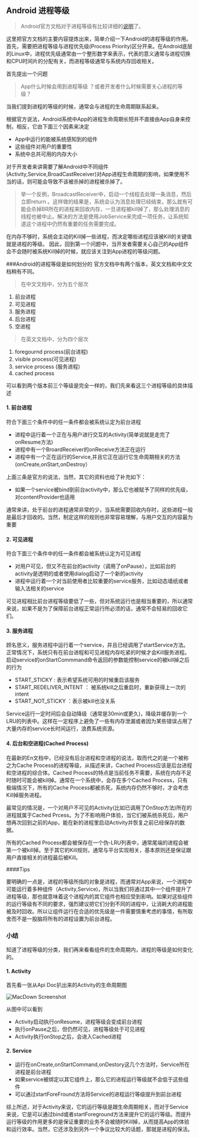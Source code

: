 ## Android 进程等级

>Android官方文档对于进程等级有比较详细的[说明](https://developer.android.com/guide/topics/processes/process-lifecycle.html)了。

这里把官方文档的主要内容提炼出来，简单介绍一下Android的进程等级的作用。首先，需要把进程等级与进程优先级(Process Priority)区分开来。在Android底层的Linux中，进程优先级通常由一个整形数字来表示，代表的意义通常与进程切换和CPU时间片的分配有关，而进程等级通常与系统内存回收相关。

首先提出一个问题
>App什么时候会用到进程等级 ？或者开发者什么时候需要关心进程的等级？

当我们提到进程的等级的时候，通常会与进程的生命周期联系起来。

根据官方说法，Android系统中App的进程生命周期长短并不直接由App自身来控制，相反，它由下面三个因素来决定

 - App中运行的能被系统感知到的组件
 - 这些组件对用户的重要性
 - 系统中总共可用的内存大小

对于开发者来讲需要了解Android中不同组件(Activity,Service,BroadCastReceiver)对App进程生命周期的影响，如果使用不当的话，则可能会导致不该被杀掉的进程被杀掉了。

>举一个反例，BroadcastReceiver中，启动一个线程去处理一条消息，然后立即return 。这样做的结果是，系统会认为消息处理已经结束，那么就有可能会杀掉BR所在的进程来回收内存，一旦进程被kill掉了，那么处理消息的线程也被中止。解决的方法是使用JobService来完成一项任务，让系统知道这个进程中仍然有重要的任务需要完成。

在内存不够时，系统会主动的Kill掉一些进程，而决定哪些进程应该被Kill的关键值就是进程的等级。
因此，回到第一个问题中，当开发者需要关心自己的App组件会不会随时被系统Kill掉的时候，就应该关注到App进程的等级问题。

###Android的进程等级是如何划分的
官方文档中有两个版本，英文文档和中文文档稍有不同。
>在中文文档中，分为五个层次

1. 前台进程 
2. 可见进程
3. 服务进程
4. 后台进程
5. 空进程

>在英文文档中，分为四个层次

 1. foregournd process(前台进程)
 2. visible process(可见进程)
 3. service process (服务进程)
 4. cached process

 可以看到两个版本前三个等级是完全一样的，我们先来看这三个进程等级的具体描述
 
#### 1.  前台进程 

 符合下面三个条件中的任一条件都会被系统认定为前台进程
 
 - 进程中运行着一个正在与用户进行交互的Activity(简单说就是走完了onResume方法) 
 - 进程中有一个BroardReceiver的onReceive方法正在运行
 - 进程中有一个正在运行的Service,并且它正在运行它生命周期相关的方法(onCreate,onStart,onDestroy）
 
 上面三条是官方的说法，当然，其它的资料也给了补充如下：
 
 - 如果一个service被bind到前台activity中，那么它也被赋予了同样的优先级，对contentProvider也适用
  
  通常来讲，处于前台的进程通常非常的少，当系统需要回收内存时，这些进程一般是最后才回收的。当然，制定这样的规则也非常容易理解，与用户交互的内容最为重要
 
#### 2.  可见进程

符合下面三个条件中的任一条件都会被系统认定为可见进程

 - 对用户可见，但又不在前台的activity（调用了onPause），比如前台的activity是透明的或者使用dialog启动了一个新的activity
 - 进程中运行着一个对当前使用者比较重要的service服务，比如动态墙纸或者输入法相关的service
 
 可见进程相比前台进程等级要低了一些，但对系统运行也是相当重要的，所以通常来说，如果不是为了保障前台进程正常运行所必须的话，通常不会轻易的回收它们。
 
#### 3.  服务进程
 
 顾名思义，服务进程中运行着一个service，并且已经调用了startService方法。 正常情况下，系统只有在前台进程和可见进程内存吃紧的时候才会Kill服务进程。启动service的onStartCommmand命令返回的参数能控制service的被kill掉之后的行为
  - START_STICKY : 表示希望系统可用的时候重启该服务
  - START_REDELIVER_INTENT ： 被系统kill之后重启时，重新获得上一次的intent
  - START_NOT_STICKY ：表示被kill也没关系
 
 Service运行一定时间后会自动降级（通常是30min或更久)，降级并缓存到一个LRU的列表中。这样在一定程序上避免了一些有内存泄漏或者因为某些错误占用了大量内存的service长时间运行，浪费系统资源。
 
#### 4. 后台和空进程(Cached Process)

在最新的En文档中，已经没有后台进程和空进程的说法，取而代之的是一个被称之为Cache Process的进程等级，从描述来讲，Cached Process应该是后台进程和空进程的综合体。Cached Process的特点是当前任务不需要，系统在内存不足时随时可能会被kill掉。通常在一个系统中，会存在多个Cached Process，只有极端情况下，所有的Cache Process都被杀死，系统内存仍然不够时，才会考虑Kill掉服务进程。

最常见的情况是，一个对用户不可见的Activity(比如已调用了OnStop方法)所在的进程就属于Cached Prcess。为了不影响用户体验，当它们被系统杀死后，用户想再次回到之前的App，能在新的进程里启动Activity并恢复之前已经保存的数据。

所有的Cached Process都会被保存在一个伪-LRU列表中，通常尾端的进程会被第一个被kill掉。至于其它的Kill规则，通常与平台实现相关，基本原则还是保证跟用户直接相关的进程最后被Kill。

####Tips

要明确的一点是，进程的等级所指的对象是进程，而通常对App来说，一个进程中可能运行着多种组件（Activity,Service)，所以当我们将通过其中一个组件提升了进程等级，那也就意味着这个进程内的其它组件也相应受到影响。如果对这些组件的运行等级有不同的要求，强烈建议把它们分到不同的进程中，让消耗大的进程能被及时回收。所以让组件运行在合适的优先级是一件需要慎重考虑的事情，有所取舍而不是一股脑将所有的进程设置为前台进程。


### 小结
 
知道了进程等级的分类，我们再来看看组件的生命周期内，进程的等级是如何变化的。

#### 1. Activity 
首先看一张从Api Doc扒出来的Activity的生命周期图

![MacDown Screenshot](https://developer.android.com/images/activity_lifecycle.png)

从图中可以看到

- Activity启动执行onResume，进程等级会变成前台进程
- 执行onPause之后，但仍然可见，进程等级处于可见进程 
- Activity执行onStop之后，会进入Cached进程


#### 2. Service

 - 运行在onCreate,onStartCommand,onDestory这几个方法时，Service所在进程是前台进程
 - 如果service被绑定以其它组件上，那么它的进程运行等级就不会低于这些组件
 - 可以通过startForeFround方法将Service的进程运行等级提升到前台进程
 
 
综上所述，对于Activity来说，它的运行等级是跟生命周期相关，而对于Service来说，它是可以通过bind或者startForeground方法来提升它的运行等级。而提升运行等级的作用更多的是保证重要的业务不会被随时Kill掉，从而提高App的体验和运行效率。当然，它还涉及到另外一个争议比较大的话题，那就是进程的保活。
 

